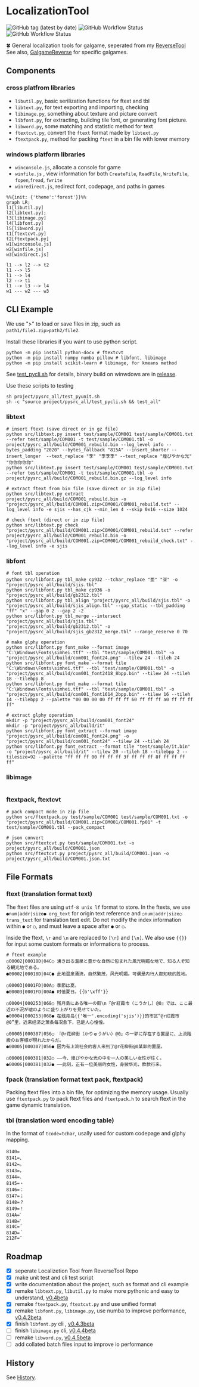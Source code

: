 # LocalizationTool

![GitHub tag (latest by date)](https://img.shields.io/github/v/tag/YuriSizuku/LocalizationTool?label=LocalizationTool&color=green) ![GitHub Workflow Status](https://img.shields.io/github/actions/workflow/status/YuriSizuku/LocalizationTool/build_pyexe.yml?label=pyexe)  ![GitHub Workflow Status](https://img.shields.io/github/actions/workflow/status/YuriSizuku/LocalizationTool/build_pysrc.yml?label=pysrc)  

🍀 General localization tools for galgame, seperated from my [ReverseTool](https://github.com/YuriSizuku/ReverseTool)  
See also, [GalgameReverse](https://github.com/YuriSizuku/GalgameReverse) for specific galgames.  

## Components

### cross platfrom libraries

* `libutil.py`, basic serilization functions for ftext and tbl  
* `libtext.py`, for text exporting and importing, checking
* `libimage.py`, something about texture and picture convert  
* `libfont.py`, for extracting, building tile font, or generating font picture.
* `libword.py`, some matching and statistic method for text  
* `ftextcvt.py`, convert the `ftext` format made by `libtext.py`  
* `ftextpack.py`, method for packing `ftext` in a bin file with lower memory  

### windows platform libraries

* `winconsole.js`,  allocate a console for game  
* `winfile.js` , view information for both `CreateFile`, `ReadFile`, `WriteFile`, `fopen`,`fread`, `fwrite`  
* `winredirect.js`, redirect font, codepage, and paths in games  

``` mermaid
%%{init: {'theme':'forest'}}%%
graph LR;
l1[libutil.py]
l2[libtext.py];
l3[libimage.py]
l4[libfont.py]
l5[libword.py]
t1[ftextcvt.py]
t2[ftextpack.py]
w1[winconsole.js]
w2[winfile.js]
w3[windirect.js]

l1 --> l2 --> t2
l1 --> l5  
l1 --> l4
l2 --> t1
l1 --> l3 --> l4
w1 --- w2 --- w3
```

## CLI Example

We use ">" to load or save files in zip, such as `path1/file1.zip>path2/file2`.  

Install these libraries if you want to use python script.  

```shell
python -m pip install python-docx # ftextcvt
python -m pip install numpy numba pillow # libfont, libimage
python -m pip install scikit-learn # libimage, for kmeans method
```

See [test_pycli.sh](project/pysrc_all/test_pycli.sh) for details, binary build on winwdows are in [release](https://github.com/YuriSizuku/LocalizationTool/releases).  

Use these scripts to testing

```shell
sh project/pysrc_all/test_pyunit.sh
sh -c "source project/pysrc_all/test_pycli.sh && test_all"
```

### libtext

```shell
# insert ftext (save direct or in gz file)
python src/libtext.py insert test/sample/COM001 test/sample/COM001.txt --refer test/sample/COM001 -t test/sample/COM001.tbl -o project/pysrc_all/build/COM001_rebuild.bin --log_level info --bytes_padding "2020" --bytes_fallback "815A" --insert_shorter --insert_longer  --text_replace "季" "季季季" --text_replace "煌びやかな光" "你你你你你" 
python src/libtext.py insert test/sample/COM001 test/sample/COM001.txt --refer test/sample/COM001 -t test/sample/COM001.tbl -o project/pysrc_all/build/COM001_rebuild.bin.gz --log_level info

# extract ftext from bin file (save direct or in zip file)
python src/libtext.py extract project/pysrc_all/build/COM001_rebuild.bin -o "project/pysrc_all/build/COM001.zip>COM001/COM001_rebuild.txt" --log_level info -e sjis --has_cjk --min_len 4 --skip 0x16 --size 1024

# check ftext (direct or in zip file)
python src/libtext.py check "project/pysrc_all/build/COM001.zip>COM001/COM001_rebuild.txt" --refer project/pysrc_all/build/COM001_rebuild.bin -o "project/pysrc_all/build/COM001.zip>COM001/COM001_rebuild_check.txt" --log_level info -e sjis
```

### libfont

```shell
# font tbl operation
python src/libfont.py tbl_make cp932 --tchar_replace "亜" "亚" -o "project/pysrc_all/build/sjis.tbl"
python src/libfont.py tbl_make cp936 -o "project/pysrc_all/build/gb2312.tbl"
python src/libfont.py tbl_align "project/pysrc_all/build/sjis.tbl" -o "project/pysrc_all/build/sjis_align.tbl" --gap_static --tbl_padding "ff" "x" --gap 0 2 --gap 2 -2
python src/libfont.py tbl_merge --intersect "project/pysrc_all/build/sjis.tbl" "project/pysrc_all/build/gb2312.tbl" -o "project/pysrc_all/build/sjis_gb2312_merge.tbl" --range_reserve 0 70

# make glphy operation
python src/libfont.py font_make --format image "C:\Windows\Fonts\simhei.ttf" --tbl "test/sample/COM001.tbl" -o "project/pysrc_all/build/com001_font24.png" --tilew 24 --tileh 24
python src/libfont.py font_make --format tile "C:\Windows\Fonts\simhei.ttf" --tbl "test/sample/COM001.tbl" -o "project/pysrc_all/build/com001_font2418_8bpp.bin" --tilew 24 --tileh 18 --tilebpp 8
python src/libfont.py font_make --format tile "C:\Windows\Fonts\simhei.ttf" --tbl "test/sample/COM001.tbl" -o "project/pysrc_all/build/com001_font1614_2bpp.bin" --tilew 16 --tileh 14 --tilebpp 2 --palette "00 00 00 00 ff ff ff 60 ff ff ff a0 ff ff ff ff"

# extract glphy operation
mkdir -p "project/pysrc_all/build/com001_font24" 
mkdir -p "project/pysrc_all/build/it"
python src/libfont.py font_extract --format image "project/pysrc_all/build/com001_font24.png" -o "project/pysrc_all/build/com001_font24" --tilew 24 --tileh 24
python src/libfont.py font_extract --format tile "test/sample/it.bin" -o "project/pysrc_all/build/it" --tilew 20 --tileh 18 --tilebpp 2 --tilesize=92 --palette "ff ff ff 00 ff ff ff 3f ff ff ff 8f ff ff ff ff"

```

### libimage

```shell
```

### ftextpack, ftextcvt

```shell
# pack compact mode in zip file
python src/ftextpack.py test/sample/COM001 test/sample/COM001.txt -o "project/pysrc_all/build/COM001.zip>COM001/COM001.fp01" -t test/sample/COM001.tbl --pack_compact

# json convert
python src/ftextcvt.py test/sample/COM001.txt -o project/pysrc_all/build/COM001.json
python src/ftextcvt.py project/pysrc_all/build/COM001.json -o project/pysrc_all/build/COM001.json.txt
```

## File Formats

### ftext (translation format text)  

The ftext files are using `utf-8 unix lf` format to store. In the ftexts,  we use `●num|addr|size● org_text` for origin text reference and `○num|addr|size○ trans_text` for translation text edit.  Do not modify the index information within `●` or `○`, and must leave a space after `●` or `○`.  

Inside the ftext, `\r` and `\n` are replaced to `[\r]` and `[\n]`. We also use `{{}}` for input some custom formats or informations to process.  

``` shell
# ftext example  
○00002|00018D|04C○ 湧き出る温泉と豊かな自然に包まれた風光明媚な地で、知る人ぞ知る観光地である。
●00002|00018D|04C● 此地温泉涌流，自然繁茂，风光明媚。可谓是内行人都知晓的胜地。

○00003|0001FD|00A○ 季節は夏。
●00003|0001FD|00A● 时值夏日。{{b'\xff'}}

○00004|000253|068○ 残月島にある唯一の街\n『@r紅霞市（こうかし）@0』では、ここ最近の不況が嘘のように盛り上がりを見せていた。
●00004|000253|068● 在残月岛{{'唯一'.encoding('sjis')}}的市区“@r红霞市@0”里，近来经济之萧条每况愈下，已是人心惶惶。

○00005|000307|056○ 『@r花柳街（かりゅうがい）@0』の一郭に存在する置屋に、上流階級のお客様が現れたからだ。
●00005|000307|056● 因为有上流社会的客人来到了@r花柳街@0某郭的置屋。

○00006|000381|032○ ――今、煌びやかな光の中を一人の美しい女性が往く。
●00006|000381|032● ――此刻，正有一位美丽的女性，身披华光，款款行来。
```

### fpack (translation format text pack, ftextpack)  

Packing ftext files into a bin file, for optimizing the memory usage.  Usually use `ftextpack.py` to pack ftext files and `ftextpack.h` to search ftext in the game dynamic translation.  

### tbl (translation word encoding table)  

In the format of `tcode=tchar`, usally used for custom codepage and glphy mapping.  

```shell
8140=　
8141=、
8142=。
8143=，
8144=．
8145=・
8146=：
8147=；
8148=？
8149=！
814A=゛
814B=゜
814C=´
814D=｀
212F=¨
```

## Roadmap

* [x] seperate Localizetion Tool from ReverseTool Repo  
* [x] make unit test and cli test script
* [x] write documentation about the project, such as format and cli example  
* [x] remake `libtext.py`, `libutil.py` to make more pythonic and easy to understand, [v0.4beta](https://github.com/YuriSizuku/LocalizationTool/releases/tag/v0.4beta)
* [x] remake `ftextpack.py`, `ftextcvt.py` and use unified format  
* [x] remake `libfont.py`, `libimage.py`, use numba to improve performance, [v0.4.2beta](https://github.com/YuriSizuku/LocalizationTool/releases/tag/v0.4.2beta)
* [x] finish `libfont.py` cli , [v0.4.3beta](https://github.com/YuriSizuku/LocalizationTool/releases/tag/v0.4.3beta)
* [ ] finish `libimage.py` cli, [v0.4.4beta](https://github.com/YuriSizuku/LocalizationTool/releases/tag/v0.4.4beta)
* [ ] remake `libword.py`, [v0.4.5beta](https://github.com/YuriSizuku/LocalizationTool/releases/tag/v0.4.4beta)
* [ ] add collated batch files input to improve io performance

## History

See [History](project/pysrc_all/History.md).  
